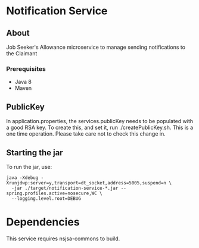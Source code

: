 # Notification Service

## About 

Job Seeker's Allowance microservice to manage sending notifications to the Claimant

### Prerequisites

* Java 8
* Maven


## PublicKey

In application.properties, the services.publicKey needs to be populated with a good RSA key.
To create this, and set it, run ./createPublicKey.sh.  This is a one time operation.  Please take
care not to check this change in.

## Starting the jar

To run the jar, use:

```
java -Xdebug -Xrunjdwp:server=y,transport=dt_socket,address=5005,suspend=n \
  -jar ./target/notification-service-*.jar --spring.profiles.active=nosecure,WC \
  --logging.level.root=DEBUG
```

# Dependencies

This service requires nsjsa-commons to build.
